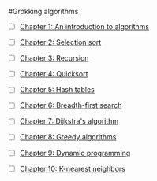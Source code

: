 #Grokking algorithms

- [ ] [Chapter 1: An introduction to algorithms](#chapter-1-an-introduction-to-algorithms)
- [ ] [Chapter 2: Selection sort](#chapter-2-selection-sort)
- [ ] [Chapter 3: Recursion](#chapter-3-recursion)
- [ ] [Chapter 4: Quicksort](#chapter-4-quicksort)
- [ ] [Chapter 5: Hash tables](#chapter-5-hash-tables)
- [ ] [Chapter 6: Breadth-first search](#chapter-6-breadth-first-search)
- [ ] [Chapter 7: Dijkstra's algorithm](#chapter-7-dijkstras-algorithm)
- [ ] [Chapter 8: Greedy algorithms](#chapter-8-greedy-algorithms)
- [ ] [Chapter 9: Dynamic programming](#chapter-9-dynamic-programming)
- [ ] [Chapter 10: K-nearest neighbors](#chapter-10-K-nearest-neighbors)



